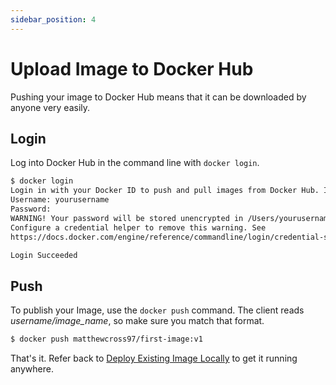 ```yaml
---
sidebar_position: 4
---
```


# Upload Image to Docker Hub

Pushing your image to Docker Hub means that it can be downloaded by anyone very easily.

## Login

Log into Docker Hub in the command line with `docker login`.

```bash
$ docker login
Login in with your Docker ID to push and pull images from Docker Hub. If you do not have a Docker ID, head over to https://hub.docker.com to create one.
Username: yourusername
Password:
WARNING! Your password will be stored unencrypted in /Users/yourusername/.docker/config.json
Configure a credential helper to remove this warning. See
https://docs.docker.com/engine/reference/commandline/login/credential-store

Login Succeeded
```

## Push

To publish your Image, use the `docker push` command. The client reads *username/image_name*, so make sure you match that format.

```bash
$ docker push matthewcross97/first-image:v1
```

That's it. Refer back to [Deploy Existing Image Locally](02-deploy-existing-image-locally.md) to get it running anywhere.
